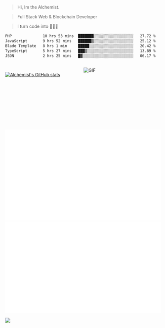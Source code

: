 > Hi, Im the Alchemist.

> Full Stack Web & Blockchain Developer

> I turn code into 💎💎💎

<!--START_SECTION:waka-->
```text
PHP              10 hrs 53 mins  ███████░░░░░░░░░░░░░░░░░░   27.72 % 
JavaScript       9 hrs 52 mins   ██████▒░░░░░░░░░░░░░░░░░░   25.12 % 
Blade Template   8 hrs 1 min     █████░░░░░░░░░░░░░░░░░░░░   20.42 % 
TypeScript       5 hrs 27 mins   ███▒░░░░░░░░░░░░░░░░░░░░░   13.89 % 
JSON             2 hrs 25 mins   █▓░░░░░░░░░░░░░░░░░░░░░░░   06.17 % 
```
<!--END_SECTION:waka-->


<br />

<img align="right" alt="GIF" src="https://user-images.githubusercontent.com/5355808/139111924-210cc6fa-9fb1-4dac-929d-6324a5836a92.gif" width="250" height="200" />

[![Alchemist's GitHub stats](https://github-readme-stats.vercel.app/api?username=DrMaxis&show_icons=true&theme=outrun&count_private=true)](#)

![](https://raw.githubusercontent.com/DrMaxis/github-stats-transparent/output/generated/overview.svg)
![](https://raw.githubusercontent.com/DrMaxis/github-stats-transparent/output/generated/languages.svg)

 
<a href="https://count.getloli.com/"><img src="https://count.getloli.com/get/@:maxis-the-alchemist?theme=rule34"></a>
<!-- https://count.getloli.com/get/@alchemist?theme=rule34 -->
<br>


